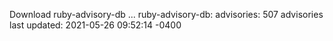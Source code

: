 Download ruby-advisory-db ...
ruby-advisory-db:
  advisories:	507 advisories
  last updated:	2021-05-26 09:52:14 -0400
